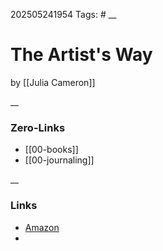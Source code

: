 202505241954
Tags: #
__
# The Artist's Way

by [[Julia Cameron]]

__
### Zero-Links
- [[00-books]]
- [[00-journaling]]

__
### Links
- [Amazon](https://www.amazon.com.au/Artists-Way-Spiritual-Higher-Creativity/dp/1788164296/)
- 

 
 